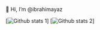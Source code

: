 👋 Hi, I’m @ibrahimayaz


<!---
ibrahimayaz/ibrahimayaz is a ✨ special ✨ repository because its `README.md` (this file) appears on your GitHub profile.
You can click the Preview link to take a look at your changes.
--->

[![Github stats 1](https://github-readme-stats.vercel.app/api?username=ibrahimayaz&show_icons=true&theme=gradient)]
[![Github stats 2](https://github-readme-stats.vercel.app/api?username=ibrahimayaz&show_icons=true&theme=radical)]
